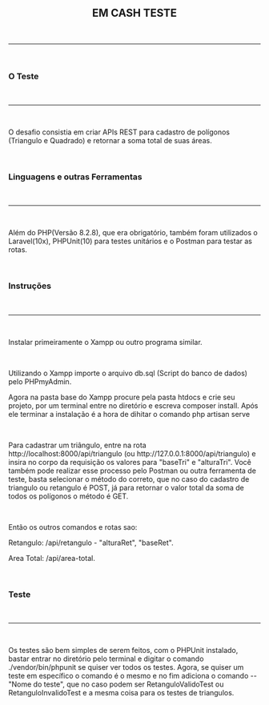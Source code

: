 <h2 align="center">EM CASH TESTE</h2><br>
<hr color = "green"><br>
<h3> O Teste </h3><br>
<hr color = "green"><br>
<p>O desafio consistia em criar APIs REST para cadastro de polígonos (Triangulo e Quadrado) e retornar a soma total de suas áreas.</p><br>
<h3> Linguagens e outras Ferramentas </h3><br>
<hr color = "green"><br>
<p>Além do PHP(Versão 8.2.8), que era obrigatório, também foram utilizados o Laravel(10x), PHPUnit(10) para testes unitários e o Postman para testar as rotas.</p><br>
<h3> Instruções</h3><br>
<hr color = "green"><br>
<p> Instalar primeiramente o Xampp ou outro programa similar.</p><br>
<p> Utilizando o Xampp importe o arquivo db.sql (Script do banco de dados) pelo PHPmyAdmin.<p>
<p> Agora na pasta base do Xampp procure pela pasta htdocs e crie seu projeto, por um terminal entre no diretório e escreva composer install. Após ele terminar a instalação é a hora de dihitar o comando php artisan serve</p><br>
<p> Para cadastrar um triângulo, entre na rota http://localhost:8000/api/triangulo (ou http://127.0.0.1:8000/api/triangulo) e insira no corpo da requisição os valores para "baseTri" e "alturaTri". Você também pode realizar esse processo pelo Postman ou outra ferramenta de teste, basta selecionar o método do correto, que no caso do cadastro de triangulo ou retangulo é POST, já para retornar o valor total da soma de todos os polígonos o método é GET. <p><br>
<p>Então os outros comandos e rotas sao:</p>
<p>Retangulo: /api/retangulo - "alturaRet", "baseRet".</p>
<p>Area Total: /api/area-total.</p><br>

<h3>Teste</h3><br>
<hr color = "green"><br>
<p>Os testes são bem simples de serem feitos, com o PHPUnit instalado, bastar entrar no diretório pelo terminal e digitar o comando ./vendor/bin/phpunit se quiser ver todos os testes. Agora, se quiser um teste em específico o comando é o mesmo e no fim adiciona o comando -- "Nome do teste", que no caso podem ser RetanguloValidoTest ou RetanguloInvalidoTest e a mesma coisa para os testes de triangulos.</p>





